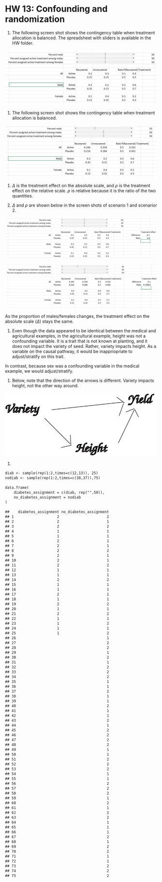 # HW 13: Confounding and randomization

1.  The following screen shot shows the contingency table when treatment
    allocation is balanced. The spreadsheet with sliders is available in
    the HW folder.

![](p1-balanced-allocation.PNG)

1.  The following screen shot shows the contingency table when treatment
    allocation is balanced.

![](p2-twice-as-many-females.PNG)

1.  *Δ* is the treatment effect on the absolute scale, and *ρ* is the
    treatment effect on the relative scale. *ρ* is relative because it
    is the ratio of the two quantities.

2.  *Δ* and *ρ* are shown below in the screen shots of scenario 1 and
    scenarior 2.

![](p4a.PNG)

![](p4b.PNG)

As the proportion of males/females changes, the treatment effect on the
absolute scale (*Δ*) stays the same.

1.  Even though the data appeared to be identical between the medical
    and agricultural examples, in the agricultural example, height was
    not a confounding variable. It is a trait that is not known at
    planting, and it does not impact the variety of seed. Rather,
    variety impacts height. As a variable on the causal pathway, it
    would be inappriopriate to adjust/stratify on this trait.

In contrast, because sex was a confounding variable in the medical
example, we would adjust/stratify.

1.  Below, note that the direction of the arrows is different. Variety
    impacts height, not the other way around.

![](ag-dag.svg)

1.  

<!-- -->

    diab <- sample(rep(1:2,times=c(12,13)), 25)
    nodiab <- sample(rep(1:2,times=c(38,37)),75)

    data.frame(
        diabetes_assignment = c(diab, rep("",50)),
        no_diabetes_assignment = nodiab
    )

    ##    diabetes_assignment no_diabetes_assignment
    ## 1                    2                      2
    ## 2                    2                      1
    ## 3                    2                      2
    ## 4                    1                      1
    ## 5                    1                      1
    ## 6                    2                      1
    ## 7                    2                      1
    ## 8                    2                      2
    ## 9                    2                      1
    ## 10                   2                      1
    ## 11                   2                      2
    ## 12                   1                      1
    ## 13                   1                      1
    ## 14                   2                      2
    ## 15                   1                      1
    ## 16                   1                      1
    ## 17                   2                      1
    ## 18                   1                      1
    ## 19                   2                      2
    ## 20                   1                      1
    ## 21                   2                      2
    ## 22                   1                      1
    ## 23                   1                      2
    ## 24                   1                      1
    ## 25                   1                      2
    ## 26                                          1
    ## 27                                          2
    ## 28                                          2
    ## 29                                          1
    ## 30                                          2
    ## 31                                          1
    ## 32                                          2
    ## 33                                          2
    ## 34                                          2
    ## 35                                          1
    ## 36                                          1
    ## 37                                          2
    ## 38                                          1
    ## 39                                          1
    ## 40                                          2
    ## 41                                          1
    ## 42                                          1
    ## 43                                          2
    ## 44                                          1
    ## 45                                          2
    ## 46                                          2
    ## 47                                          2
    ## 48                                          2
    ## 49                                          1
    ## 50                                          1
    ## 51                                          2
    ## 52                                          2
    ## 53                                          2
    ## 54                                          1
    ## 55                                          1
    ## 56                                          2
    ## 57                                          2
    ## 58                                          2
    ## 59                                          1
    ## 60                                          2
    ## 61                                          1
    ## 62                                          2
    ## 63                                          2
    ## 64                                          1
    ## 65                                          1
    ## 66                                          1
    ## 67                                          2
    ## 68                                          1
    ## 69                                          2
    ## 70                                          2
    ## 71                                          1
    ## 72                                          1
    ## 73                                          2
    ## 74                                          2
    ## 75                                          2
